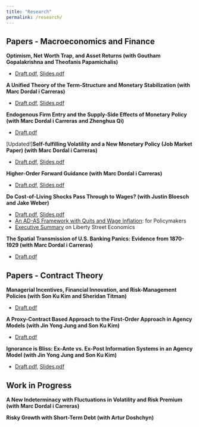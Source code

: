 ```yaml
---
title: "Research"
permalink: /research/
---
```


## Papers - Macroeconomics and Finance    

**Optimism, Net Worth Trap, and Asset Returns (with Goutham Gopalakrishna and Theofanis Papamichalis)**    
- [Draft.pdf](/files/Optimism.pdf), [Slides.pdf](/files/Optimism_slides.pdf)      


**A Unified Theory of the Term-Structure and Monetary Stabilization (with Marc Dordal i Carreras)**    
- [Draft.pdf](/files/Term_Structure.pdf), [Slides.pdf](/files/Term_Structure_Slides.pdf)      


**Endogenous Firm Entry and the Supply-Side Effects of Monetary Policy (with Marc Dordal i Carreras and Zhenghua Qi)**    
- [Draft.pdf](/files/ADAS_Theory.pdf)      


[Updated!]**Self-fulfilling Volatility and a New Monetary Policy (Job Market Paper) (with Marc Dordal i Carreras)**
- [Draft.pdf](/files/Self-fulfilling_volatility.pdf), [Slides.pdf](/files/Self-fulfilling_volatility_slides.pdf)      


**Higher-Order Forward Guidance (with Marc Dordal i Carreras)**    
- [Draft.pdf](/files/Higher_order_forward_guidance.pdf), [Slides.pdf](/files/higherFG_slides.pdf)


**Do Cost-of-Living Shocks Pass Through to Wages? (with Justin Bloesch and Jake Weber)**    
- [Draft.pdf](/files/COL.pdf), [Slides.pdf](/files/COL_slides.pdf)      
- [An AD-AS Framework with Quits and Wage Inflation](/files/COL_ADAS.pdf): for Policymakers     
- [Executive Summary](https://libertystreeteconomics.newyorkfed.org/2024/05/do-unexpected-inflationary-shocks-raise-workers-wages/) on Liberty Street Economics        


**The Spatial Transmission of U.S. Banking Panics: Evidence from 1870-1929 (with Marc Dordal i Carreras)**      
- [Draft.pdf](/files/Panic.pdf)



## Papers - Contract Theory    


**Managerial Incentives, Financial Innovation, and Risk-Management Policies (with Son Ku Kim and Sheridan Titman)**      
- [Draft.pdf](/files/Risk_Management.pdf)      

**A Proxy-Contract Based Approach to the First-Order Approach in Agency Models (with Jin Yong Jung and Son Ku Kim)**      
- [Draft.pdf](/files/First_order_approach.pdf)      

**Ignorance is Bliss: Ex-Ante vs. Ex-Post Information Systems in an Agency Model (with Jin Yong Jung and Son Ku Kim)**      
- [Draft.pdf](/files/Ex_Post_vs_Ex_Ante.pdf), [Slides.pdf](/files/Ex_Post_vs_Ex_Ante_slides.pdf)



## Work in Progress



**A New Indeterminacy with Fluctuations in Volatility and Risk Premium (with Marc Dordal i Carreras)**  


**Risky Growth with Short-Term Debt (with Artur Doshchyn)**  
